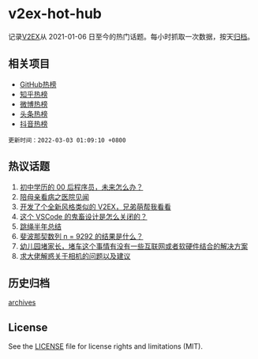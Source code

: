 # v2ex-hot-hub

 记录[V2EX](https://www.v2ex.com/)从 2021-01-06 日至今的热门话题。每小时抓取一次数据，按天[归档](archives)。
 
 ## 相关项目

- [GitHub热榜](https://github.com/lonnyzhang423/github-hot-hub)
- [知乎热榜](https://github.com/lonnyzhang423/zhihu-hot-hub)
- [微博热榜](https://github.com/lonnyzhang423/weibo-hot-hub)
- [头条热榜](https://github.com/lonnyzhang423/toutiao-hot-hub)
- [抖音热榜](https://github.com/lonnyzhang423/douyin-hot-hub)


 `更新时间：2022-03-03 01:09:10 +0800`

## 热议话题

1. [初中学历的 00 后程序员，未来怎么办？](https://www.v2ex.com/t/837332)
1. [陪母亲看病之医院见闻](https://www.v2ex.com/t/837391)
1. [开发了个全新风格类似的 V2EX，兄弟萌帮我看看](https://www.v2ex.com/t/837490)
1. [这个 VSCode 的鬼畜设计是怎么关闭的？](https://www.v2ex.com/t/837343)
1. [跳绳半年总结](https://www.v2ex.com/t/837397)
1. [斐波那契数列 n = 9292 的结果是什么？](https://www.v2ex.com/t/837325)
1. [幼儿园堵家长，堵车这个事情有没有一些互联网或者软硬件结合的解决方案](https://www.v2ex.com/t/837323)
1. [求大佬解惑关于相机的问题以及建议](https://www.v2ex.com/t/837346)

## 历史归档

[archives](archives)

## License

See the [LICENSE](LICENSE) file for license rights and limitations (MIT).
